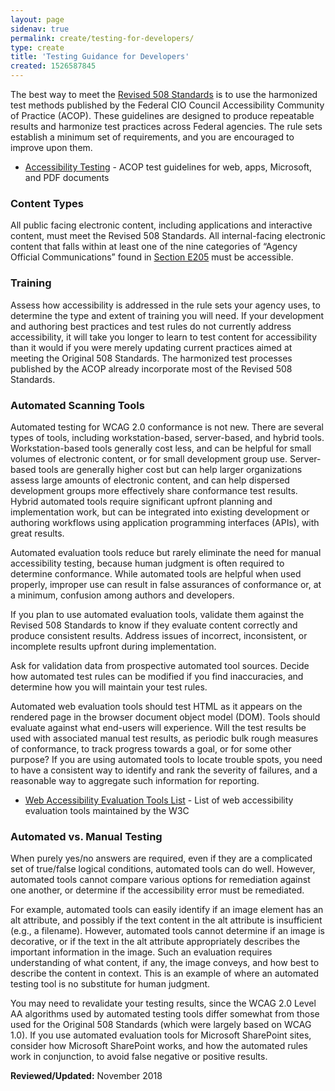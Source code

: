 ```yaml
---
layout: page
sidenav: true
permalink: create/testing-for-developers/
type: create
title: 'Testing Guidance for Developers'
created: 1526587845
---
```


The best way to meet the  [Revised 508 Standards][1] is to use the harmonized test methods published by the Federal CIO Council Accessibility Community of Practice (ACOP). These guidelines are designed to produce repeatable results and harmonize test practices across Federal agencies. The rule sets establish a minimum set of requirements, and you are encouraged to improve upon them.

  * [Accessibility Testing][2] - ACOP test guidelines for web, apps, Microsoft, and PDF documents

### Content Types

All public facing electronic content, including applications and interactive content, must meet the Revised 508 Standards. All internal-facing electronic content that falls within at least one of the nine categories of &ldquo;Agency Official Communications&rdquo; found in [Section E205][3] must be accessible.

### Training

Assess how accessibility is addressed in the rule sets your agency uses, to determine the type and extent of training you will need. If your development and authoring best practices and test rules do not currently address accessibility, it will take you longer to learn to test content for accessibility than it would if you were merely updating current practices aimed at meeting the Original 508 Standards. The harmonized test processes published by the ACOP already incorporate most of the Revised 508 Standards.

### Automated Scanning Tools

Automated testing for WCAG 2.0 conformance is not new. There are several types of tools, including workstation-based, server-based, and hybrid tools. Workstation-based tools generally cost less, and can be helpful for small volumes of electronic content, or for small development group use. Server-based tools are generally higher cost but can help larger organizations assess large amounts of electronic content, and can help dispersed development groups more effectively share conformance test results. Hybrid automated tools require significant upfront planning and implementation work, but can be integrated into existing development or authoring workflows using application programming interfaces (APIs), with great results.

Automated evaluation tools reduce but rarely eliminate the need for manual accessibility testing, because human judgment is often required to determine conformance. While automated tools are helpful when used properly, improper use can result in false assurances of conformance or, at a minimum, confusion among authors and developers.

If you plan to use automated evaluation tools, validate them against the Revised 508 Standards to know if they evaluate content correctly and produce consistent results. Address issues of incorrect, inconsistent, or incomplete results upfront during implementation.

Ask for validation data from prospective automated tool sources. Decide how automated test rules can be modified if you find inaccuracies, and determine how you will maintain your test rules.

Automated web evaluation tools should test HTML as it appears on the rendered page in the browser document object model (DOM). Tools should evaluate against what end-users will experience. Will the test results be used with associated manual test results, as periodic bulk rough measures of conformance, to track progress towards a goal, or for some other purpose? If you are using automated tools to locate trouble spots, you need to have a consistent way to identify and rank the severity of failures, and a reasonable way to aggregate such information for reporting.

  * [Web Accessibility Evaluation Tools List][4]&nbsp;- List of web accessibility evaluation tools maintained by the W3C

### Automated vs. Manual Testing

When purely yes/no answers are required, even if they are a complicated set of true/false logical conditions, automated tools can do well. However, automated tools cannot compare various options for remediation against one another, or determine if the accessibility error must be remediated.

For example, automated tools can easily identify if an image element has an alt attribute, and possibly if the text content in the alt attribute is insufficient (e.g., a filename). However, automated tools cannot determine if an image is decorative, or if the text in the alt attribute appropriately describes the important information in the image. Such an evaluation requires understanding of what content, if any, the image conveys, and how best to describe the content in context. This is an example of where an automated testing tool is no substitute for human judgment.

You may need to revalidate your testing results, since the WCAG 2.0 Level AA algorithms used by automated testing tools differ somewhat from those used for the Original 508 Standards (which were largely based on WCAG 1.0). If you use automated evaluation tools for Microsoft SharePoint sites, consider how Microsoft SharePoint works, and how the automated rules work in conjunction, to avoid false negative or positive results.


**Reviewed/Updated:** November 2018


 [1]: https://www.access-board.gov/guidelines-and-standards/communications-and-it/about-the-ict-refresh/final-rule/text-of-the-standards-and-guidelines
 [2]: {{site.baseurl}}/test
 [3]: https://www.access-board.gov/guidelines-and-standards/communications-and-it/about-the-ict-refresh/final-rule/single-file-version#E205-content
 [4]: https://www.w3.org/WAI/ER/tools/